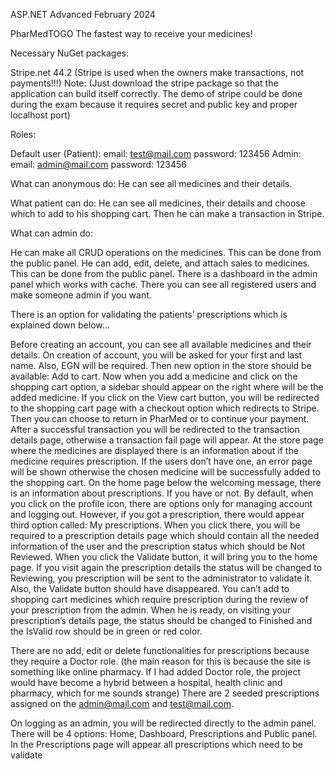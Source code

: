 ASP.NET Advanced February 2024 

PharMedTOGO
The fastest way to receive your medicines!

Necessary NuGet packages:


Stripe.net 44.2 (Stripe is used when the owners make transactions, not payments!!!)
Note: (Just download the stripe package so that the application can build itself correctly. The demo of stripe could be done during the exam because it requires secret and public key and proper localhost port)

Roles:

Default user (Patient):
email: test@mail.com
password: 123456
Admin:
email: admin@mail.com
password: 123456


What can anonymous do:
He can see all medicines and their details.

What patient can do:
He can see all medicines, their details and choose which to add to his shopping cart. Then he can make a transaction in Stripe.

What can admin do:

He can make all CRUD operations on the medicines. This can be done from the public panel.
He can add, edit, delete, and attach sales to medicines. This can be done from the public panel.
There is a dashboard in the admin panel which works with cache. There you can see all registered users and make someone admin if you want.

There is an option for validating the patients’ prescriptions which is explained down below…


Before creating an account, you can see all available medicines and their details. On creation of account, you will be asked for your first and last name. Also, EGN will be required. Then new option in the store should be available: Add to cart.
Now when you add a medicine and click on the shopping cart option, a sidebar should appear on the right where will be the added medicine. If you click on the View cart button, you will be redirected to the shopping cart page with a checkout option which redirects to Stripe. Then you can choose to return in PharMed or to continue your payment. After a successful transaction you will be redirected to the transaction details page, otherwise a transaction fail page will appear.
At the store page where the medicines are displayed there is an information about if the medicine requires prescription. If the users don’t have one, an error page will be shown otherwise the chosen medicine will be successfully added to the shopping cart.
On the home page below the welcoming message, there is an information about prescriptions. If you have or not. By default, when you click on the profile icon, there are options only for managing account and logging out. However, if you got a prescription, there would appear third option called: My prescriptions. When you click there, you will be required to a prescription details page which should contain all the needed information of the user and the prescription status which should be Not Reviewed. When you click the Validate button, it will bring you to the home page. If you visit again the prescription details the status will be changed to Reviewing, you prescription will be sent to the administrator to validate it. Also, the Validate button should have disappeared. You can’t add to shopping cart medicines which require prescription during the review of your prescription from the admin.   When he is ready, on visiting your prescription’s details page, the status should be changed to Finished and the IsValid row should be in green or red color.

There are no add, edit or delete functionalities for prescriptions because they require a Doctor role. (the main reason for this is because the site is something like online pharmacy. If I had added Doctor role, the project would have become a hybrid between a hospital, health clinic and pharmacy, which for me sounds strange) There are 2 seeded prescriptions assigned on the admin@mail.com and test@mail.com.

On logging as an admin, you will be redirected directly to the admin panel. There will be 4 options: Home, Dashboard, Prescriptions and Public panel. In the Prescriptions page will appear all prescriptions which need to be validate
